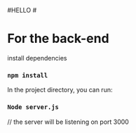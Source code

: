 
#HELLO #
# For the back-end  #
install dependencies


### `npm install` 

In the project directory, you can run:
   
### `Node server.js` 
// the server will be listening on port 3000 
  
